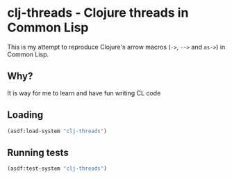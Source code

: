 # clj-threads - Clojure threads in Common Lisp

This is my attempt to reproduce Clojure's arrow macros (`->`, `-->`
and `as->`) in Common Lisp.

## Why?

It is way for me to learn and have fun writing CL code

## Loading

```lisp
(asdf:load-system "clj-threads")
```

## Running tests

```lisp
(asdf:test-system "clj-threads")
```


